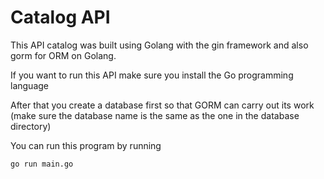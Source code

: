 # Catalog API

This API catalog was built using Golang with the gin framework and also gorm for ORM on Golang.

If you want to run this API make sure you install the Go programming language

After that you create a database first so that GORM can carry out its work (make sure the database name is the same as the one in the database directory)

You can run this program by running

```sh
go run main.go
```
